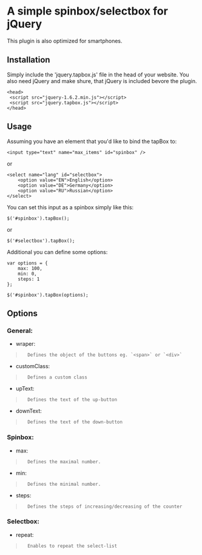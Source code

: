 # A simple spinbox/selectbox for jQuery

This plugin is also optimized for smartphones.

## Installation

Simply include the 'jquery.tapbox.js' file in the head of your website. You also need jQuery and make shure, that jQuery is included bevore the plugin.

	<head>
	 <script src="jquery-1.6.2.min.js"></script>
	 <script src="jquery.tapbox.js"></script>
	</head>

## Usage

Assuming you have an element that you'd like to bind the tapBox to:

	<input type="text" name="max_items" id="spinbox" />
	
or

	<select name="lang" id="selectbox">
		<option value="EN">English</option>
		<option value="DE">Germany</option>
		<option value="RU">Russian</option>
	</select>
    
You can set this input as a spinbox simply like this:

	$('#spinbox').tapBox();
	
or

	$('#selectbox').tapBox();
	
Additional you can define some options:

	var options = {
		max: 100,
		min: 0,
		steps: 1
	};
	
	$('#spinbox').tapBox(options);
	
## Options
### General:

* wraper:

>		Defines the object of the buttons eg. `<span>` or `<div>`

* customClass:

>		Defines a custom class

* upText:

>		Defines the text of the up-button

* downText:

>		Defines the text of the down-button

### Spinbox:

* max:

>		Defines the maximal number.

* min:

>		Defines the minimal number.

* steps:

>		Defines the steps of increasing/decreasing of the counter

### Selectbox:

* repeat:

>		Enables to repeat the select-list

